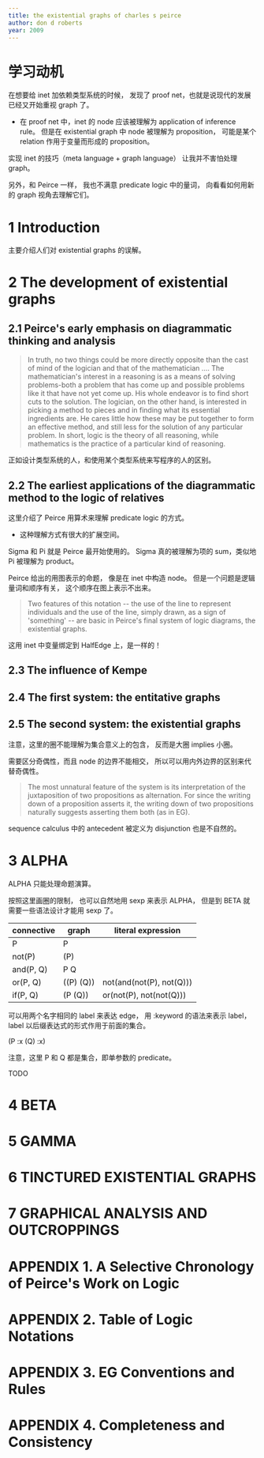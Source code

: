 ```yaml
---
title: the existential graphs of charles s peirce
author: don d roberts
year: 2009
---
```


# 学习动机

在想要给 inet 加依赖类型系统的时候，
发现了 proof net，也就是说现代的发展已经又开始重视 graph 了。

- 在 proof net 中，inet 的 node 应该被理解为 application of inference rule。
  但是在 existential graph 中 node 被理解为 proposition，
  可能是某个 relation 作用于变量而形成的 proposition。

实现 inet 的技巧（meta language + graph language）
让我并不害怕处理 graph。

另外，和 Peirce 一样，
我也不满意 predicate logic 中的量词，
向看看如何用新的 graph 视角去理解它们。

# 1 Introduction

主要介绍人们对 existential graphs 的误解。

# 2 The development of existential graphs

## 2.1 Peirce's early emphasis on diagrammatic thinking and analysis

> In truth, no two things could be more directly opposite than the
> cast of mind of the logician and that of the mathematician .... The
> mathematician's interest in a reasoning is as a means of solving
> problems-both a problem that has come up and possible problems like
> it that have not yet come up. His whole endeavor is to find short
> cuts to the solution. The logician, on the other hand, is interested
> in picking a method to pieces and in finding what its essential
> ingredients are. He cares little how these may be put together to
> form an effective method, and still less for the solution of any
> particular problem. In short, logic is the theory of all reasoning,
> while mathematics is the practice of a particular kind of reasoning.

正如设计类型系统的人，和使用某个类型系统来写程序的人的区别。

## 2.2 The earliest applications of the diagrammatic method to the logic of relatives

这里介绍了 Peirce 用算术来理解 predicate logic 的方式。
- 这种理解方式有很大的扩展空间。

Sigma 和 Pi 就是 Peirce 最开始使用的。
Sigma 真的被理解为项的 sum，类似地 Pi 被理解为 product。

Peirce 给出的用图表示的命题，
像是在 inet 中构造 node。
但是一个问题是逻辑量词和顺序有关，
这个顺序在图上表示不出来。

> Two features of this notation -- the use of the line to represent
> individuals and the use of the line, simply drawn, as a sign of
> 'something' -- are basic in Peirce's final system of logic diagrams,
> the existential graphs.

这用 inet 中变量绑定到 HalfEdge 上，是一样的！

## 2.3 The influence of Kempe

## 2.4 The first system: the entitative graphs

## 2.5 The second system: the existential graphs

注意，这里的圈不能理解为集合意义上的包含，
反而是大圈 implies 小圈。

需要区分奇偶性，而且 node 的边界不能相交，
所以可以用内外边界的区别来代替奇偶性。

> The most unnatural feature of the system is its interpretation of
> the juxtaposition of two propositions as alternation.  For since the
> writing down of a proposition asserts it, the writing down of two
> propositions naturally suggests asserting them both (as in EG).

sequence calculus 中的 antecedent 被定义为 disjunction 也是不自然的。

# 3 ALPHA

ALPHA 只能处理命题演算。

按照这里画圈的限制，
也可以自然地用 sexp 来表示 ALPHA，
但是到 BETA 就需要一些语法设计才能用 sexp 了。

| connective | graph     | literal expression       |
|------------|-----------|--------------------------|
| P          | P         |                          |
| not(P)     | (P)       |                          |
| and(P, Q)  | P Q       |                          |
| or(P, Q)   | ((P) (Q)) | not(and(not(P), not(Q))) |
| if(P, Q)   | (P (Q))   | or(not(P), not(not(Q)))  |

可以用两个名字相同的 label 来表达 edge，
用 :keyword 的语法来表示 label，
label 以后缀表达式的形式作用于前面的集合。

(P :x (Q) :x)

注意，这里 P 和 Q 都是集合，即单参数的 predicate。

TODO

# 4 BETA
# 5 GAMMA
# 6 TINCTURED EXISTENTIAL GRAPHS
# 7 GRAPHICAL ANALYSIS AND OUTCROPPINGS
# APPENDIX 1. A Selective Chronology of Peirce's Work on Logic
# APPENDIX 2. Table of Logic Notations
# APPENDIX 3. EG Conventions and Rules
# APPENDIX 4. Completeness and Consistency
